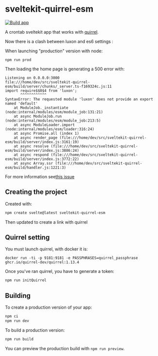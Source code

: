 # sveltekit-quirrel-esm
[![Build app](https://github.com/iroco-co/sveltekit-quirrel-esm/actions/workflows/build.yaml/badge.svg)](https://github.com/iroco-co/sveltekit-quirrel-esm/actions/workflows/build.yaml)

A crontab sveltekit app that works with [quirrel](https://quirrel/dev).

Now there is a clash between luxon and es6 settings :

When launching "production" version with node:

```shell
npm run prod
```

Then loading the home page is generating a 500 error with:

```shell
Listening on 0.0.0.0:3000
file:///home/dev/src/sveltekit-quirrel-esm/build/server/chunks/_server.ts-f169324c.js:11
import require$$0$4 from 'luxon';
       ^^^^^^^^^^^^
SyntaxError: The requested module 'luxon' does not provide an export named 'default'
    at ModuleJob._instantiate (node:internal/modules/esm/module_job:131:21)
    at async ModuleJob.run (node:internal/modules/esm/module_job:213:5)
    at async ModuleLoader.import (node:internal/modules/esm/loader:316:24)
    at async Promise.all (index 1)
    at async render_page (file:///home/dev/src/sveltekit-quirrel-esm/build/server/index.js:3161:19)
    at async resolve (file:///home/dev/src/sveltekit-quirrel-esm/build/server/index.js:3886:24)
    at async respond (file:///home/dev/src/sveltekit-quirrel-esm/build/server/index.js:3772:22)
    at async Array.ssr (file:///home/dev/src/sveltekit-quirrel-esm/build/handler.js:1221:3)
```
For more information see[this issue](https://github.com/quirrel-dev/quirrel/issues/1165)

## Creating the project
Created with:

```bash
npm create svelte@latest sveltekit-quirrel-esm
```

Then updated to create a link with quirrel

## Quirrel setting

You must launch quirrel, with docker it is: 

```shell
docker run -ti -p 9181:9181 -e PASSPHRASES=quirrel_passphrase ghcr.io/quirrel-dev/quirrel:1.13.4
```

Once you've ran quirrel, you have to generate a token:

```bash
npm run initQuirrel
```

## Building

To create a production version of your app:

```bash
npm ci
npm run dev
```

To build a production version:

```bash
npm run build
```

You can preview the production build with `npm run preview`.

